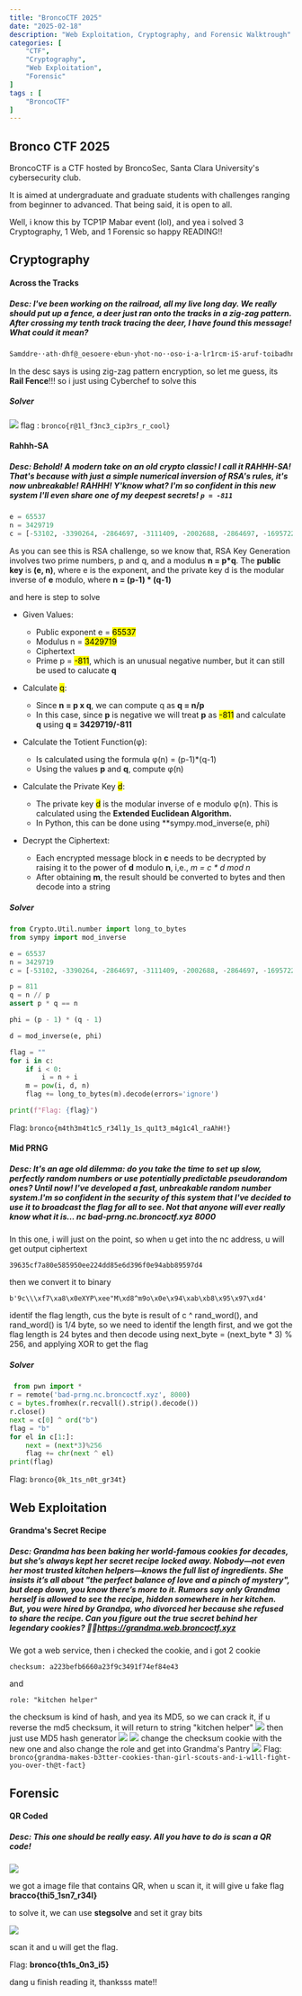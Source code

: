 ```yaml
---
title: "BroncoCTF 2025"
date: "2025-02-18"
description: "Web Exploitation, Cryptography, and Forensic Walktrough"
categories: [
    "CTF",
    "Cryptography",
    "Web Exploitation",
    "Forensic"
]
tags : [
    "BroncoCTF"
]
---
```

## Bronco CTF 2025
BroncoCTF is a CTF hosted by BroncoSec, Santa Clara University's cybersecurity club.

It is aimed at undergraduate and graduate students with challenges ranging from beginner to advanced. That being said, it is open to all.

Well, i know this by TCP1P Mabar event (lol), and yea i solved 3 Cryptography, 1 Web, and 1 Forensic
so happy READING!!

## Cryptography
#### Across the Tracks
##### Desc: I've been working on the railroad, all my live long day. We really should put up a fence, a deer just ran onto the tracks in a zig-zag pattern. After crossing my tenth track tracing the deer, I have found this message! What could it mean?

```diff
Samddre··ath·dhf@_oesoere·ebun·yhot·no··oso·i·a·lr1rcm·iS·aruf·toibadhn·nadpikudynea{l_oeee·ch·oide·f·n·aoe·sae·aonbdhgo_so·rr.i·tYnl·s·tdot·xs·hdtyy'·.t·cfrlca·epeo·iufiyi.t·yaaf·.a.·ts··tn33}i·tvhr·.tooho···rlmwuI·h·e·iHshonppsoleaseecrtudIdet.·n·BtIpdheiorcihr·or·ovl·c··i·acn·t·su··ootr·:b3cesslyedheIath·e·_
```
In the desc says is using zig-zag pattern encryption, so let me guess, its **Rail Fence**!!!
so i just using Cyberchef to solve this
##### Solver
![](easiestsolp.png)
flag : ``bronco{r@1l_f3nc3_cip3rs_r_cool}``

#### Rahhh-SA
##### Desc: Behold! A modern take on an old crypto classic! I call it RAHHH-SA! That's because with just a simple numerical inversion of RSA's rules, it's now unbreakable! RAHHH! Y'know what? I'm so confident in this new system I'll even share one of my deepest secrets! ```p = -811```
```py
e = 65537
n = 3429719
c = [-53102, -3390264, -2864697, -3111409, -2002688, -2864697, -1695722, -1957072, -1821648, -1268305, -3362005, -712024, -1957072, -1821648, -1268305, -732380, -2002688, -967579, -271768, -3390264, -712024, -1821648, -3069724, -732380, -892709, -271768, -732380, -2062187, -271768, -292609, -1599740, -732380, -1268305, -712024, -271768, -1957072, -1821648, -3418677, -732380, -2002688, -1821648, -3069724, -271768, -3390264, -1847282, -2267004, -3362005, -1764589, -293906, -1607693]
```
As you can see this is RSA challenge, so we know that,
RSA Key Generation involves two prime numbers, p and q, and a modulus **n = p*q**. The **public key** is **(e, n)**, where e is the exponent, and the private key d is the modular inverse of **e** modulo, where **n = (p-1) * (q-1)**

and here is step to solve
* Given Values:
    * Public exponent e = <mark>65537</mark>
    * Modulus n = <mark>3429719</mark>
    * Ciphertext 
    * Prime p = <mark>-811</mark>, which is an unusual negative number, but it can still be used to calucate **q**

* Calculate <mark>q</mark>:
    * Since **n = p x q**, we can compute q as **q = n/p**
    * In this case, since **p** is negative we will treat **p** as <mark>-811</mark> and calculate **q** using **q = 3429719/-811**

* Calculate the Totient Function(φ):
    * Is calculated using the formula φ(n) = (p-1)*(q-1)
    * Using the values **p** and **q**, compute φ(n)

* Calculate the Private Key <mark>d</mark>:
    * The private key <mark>d</mark> is the modular inverse of e modulo φ(n). This is calculated using the **Extended Euclidean Algorithm.**
    * In Python, this can be done using **sympy.mod_inverse(e, phi)

* Decrypt the Ciphertext:
    * Each encrypted message block in **c** needs to be decrypted by raising it to the power of **d** modulo **n**, i,e., *m = c * d mod n*
    * After obtaining **m**, the result should be converted to bytes and then decode into a string

##### Solver
```py
from Crypto.Util.number import long_to_bytes
from sympy import mod_inverse

e = 65537
n = 3429719
c = [-53102, -3390264, -2864697, -3111409, -2002688, -2864697, -1695722, -1957072, -1821648, -1268305, -3362005, -712024, -1957072, -1821648, -1268305, -732380, -2002688, -967579, -271768, -3390264, -712024, -1821648, -3069724, -732380, -892709, -271768, -732380, -2062187, -271768, -292609, -1599740, -732380, -1268305, -712024, -271768, -1957072, -1821648, -3418677, -732380, -2002688, -1821648, -3069724, -271768, -3390264, -1847282, -2267004, -3362005, -1764589, -293906, -1607693]

p = 811
q = n // p
assert p * q == n

phi = (p - 1) * (q - 1)

d = mod_inverse(e, phi)

flag = ""
for i in c:
    if i < 0:
        i = n + i
    m = pow(i, d, n)
    flag += long_to_bytes(m).decode(errors='ignore')

print(f"Flag: {flag}")
```
Flag: ``bronco{m4th3m4t1c5_r34l1y_1s_qu1t3_m4g1c4l_raAhH!}``
#### Mid PRNG
##### Desc: It's an age old dilemma: do you take the time to set up slow, perfectly random numbers or use potentially predictable pseudorandom ones? Until now! I've developed a fast, unbreakable random number system.I'm so confident in the security of this system that I've decided to use it to broadcast the flag for all to see. Not that anyone will ever really know what it is... nc bad-prng.nc.broncoctf.xyz 8000
In this one, i will just on the point, so when u get into the nc address, u will get output ciphertext 
```
39635cf7a80e585950ee224dd85e6d396f0e94abb89597d4
```
then we convert it to binary

```
b'9c\\\xf7\xa8\x0eXYP\xee"M\xd8^m9o\x0e\x94\xab\xb8\x95\x97\xd4'
```
identif the flag length, cus the byte is result of c ^ rand_word(), and rand_word() is 1/4 byte, so we need to identif the length first, and we got the flag length is 24 bytes and then decode using next_byte = (next_byte * 3) % 256, and applying XOR to get the flag 

##### Solver
```py
 from pwn import *
r = remote('bad-prng.nc.broncoctf.xyz', 8000)
c = bytes.fromhex(r.recvall().strip().decode())
r.close()
next = c[0] ^ ord("b")
flag = "b"
for el in c[1:]:
    next = (next*3)%256
    flag += chr(next ^ el)
print(flag)
```
Flag: ```bronco{0k_1ts_n0t_gr34t}```

## Web Exploitation
#### Grandma's Secret Recipe
##### Desc: Grandma has been baking her world-famous cookies for decades, but she’s always kept her secret recipe locked away. Nobody—not even her most trusted kitchen helpers—knows the full list of ingredients. She insists it’s all about "the perfect balance of love and a pinch of mystery", but deep down, you know there’s more to it. Rumors say only Grandma herself is allowed to see the recipe, hidden somewhere in her kitchen. But, you were hired by Grandpa, who divorced her because she refused to share the recipe. Can you figure out the true secret behind her legendary cookies? 🍪👵https://grandma.web.broncoctf.xyz
We got a web service, then i checked the cookie, and i got 2 cookie
```
checksum: a223befb6660a23f9c3491f74ef84e43
```
and
```
role: "kitchen helper"
```
the checksum is kind of hash, and yea its MD5, so we can crack it, if u reverse the md5 checksum, it will return to string "kitchen helper"
![](raaaa.jpg)
then just use MD5 hash generator
![](rrr.png)
![](sss.png)
change the checksum cookie with the new one and also change the role and get into Grandma's Pantry
![](asdasd.png)
Flag: ```bronco{grandma-makes-b3tter-cookies-than-girl-scouts-and-i-w1ll-fight-you-over-th@t-fact}```
## Forensic
#### QR Coded
##### Desc: This one should be really easy. All you have to do is scan a QR code!
![](fakeqr.png)

we got a image file that contains QR, when u scan it, it will give u fake flag **bracco{thi5_1sn7_r34l}**

to solve it, we can use **stegsolve** and set it gray bits

![](realqr.png)

scan it and u will get the flag.

Flag: **bronco{th1s_0n3_i5}**

dang u finish reading it, thanksss mate!!
